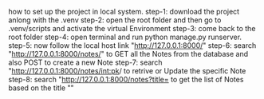  how to set up the project in local system.
 step-1: download the project anlong with the .venv
 step-2: open the root folder and then go to .venv/scripts and activate the virtual Environment 
 step-3: come back to the root folder
 step-4: open terminal and run python manage.py runserver.
 step-5: now follow the local host link "http://127.0.0.1:8000/"
 step-6: search "http://127.0.0.1:8000/notes/" to GET all the Notes from the database and also POST to create a new Note
 step-7: search "http://127.0.0.1:8000/notes/<int:pk>/ to retrive or Update the specific Note
 step-8: search "http://127.0.0.1:8000/notes?title=<substring> to get the list of Notes based on the title "<substring>"
